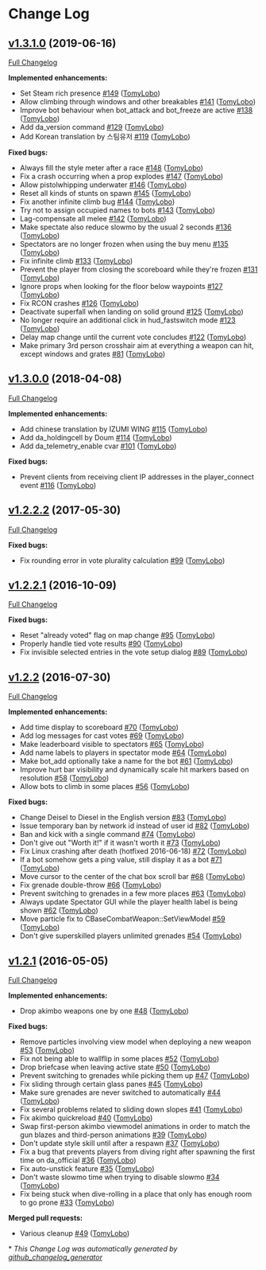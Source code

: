 # Change Log

## [v1.3.1.0](https://github.com/BSVino/DoubleAction/tree/v1.3.1.0) (2019-06-16)
[Full Changelog](https://github.com/BSVino/DoubleAction/compare/v1.3.0.0...v1.3.1.0)

**Implemented enhancements:**

- Set Steam rich presence [\#149](https://github.com/BSVino/DoubleAction/pull/149) ([TomyLobo](https://github.com/TomyLobo))
- Allow climbing through windows and other breakables [\#141](https://github.com/BSVino/DoubleAction/pull/141) ([TomyLobo](https://github.com/TomyLobo))
- Improve bot behaviour when bot\_attack and bot\_freeze are active [\#138](https://github.com/BSVino/DoubleAction/pull/138) ([TomyLobo](https://github.com/TomyLobo))
- Add da\_version command [\#129](https://github.com/BSVino/DoubleAction/pull/129) ([TomyLobo](https://github.com/TomyLobo))
- Add Korean translation by 스팀유저 [\#119](https://github.com/BSVino/DoubleAction/pull/119) ([TomyLobo](https://github.com/TomyLobo))

**Fixed bugs:**

- Always fill the style meter after a race [\#148](https://github.com/BSVino/DoubleAction/pull/148) ([TomyLobo](https://github.com/TomyLobo))
- Fix a crash occurring when a prop explodes [\#147](https://github.com/BSVino/DoubleAction/pull/147) ([TomyLobo](https://github.com/TomyLobo))
- Allow pistolwhipping underwater [\#146](https://github.com/BSVino/DoubleAction/pull/146) ([TomyLobo](https://github.com/TomyLobo))
- Reset all kinds of stunts on spawn [\#145](https://github.com/BSVino/DoubleAction/pull/145) ([TomyLobo](https://github.com/TomyLobo))
- Fix another infinite climb bug [\#144](https://github.com/BSVino/DoubleAction/pull/144) ([TomyLobo](https://github.com/TomyLobo))
- Try not to assign occupied names to bots [\#143](https://github.com/BSVino/DoubleAction/pull/143) ([TomyLobo](https://github.com/TomyLobo))
- Lag-compensate all melee [\#142](https://github.com/BSVino/DoubleAction/pull/142) ([TomyLobo](https://github.com/TomyLobo))
- Make spectate also reduce slowmo by the usual 2 seconds [\#136](https://github.com/BSVino/DoubleAction/pull/136) ([TomyLobo](https://github.com/TomyLobo))
- Spectators are no longer frozen when using the buy menu [\#135](https://github.com/BSVino/DoubleAction/pull/135) ([TomyLobo](https://github.com/TomyLobo))
- Fix infinite climb [\#133](https://github.com/BSVino/DoubleAction/pull/133) ([TomyLobo](https://github.com/TomyLobo))
- Prevent the player from closing the scoreboard while they're frozen [\#131](https://github.com/BSVino/DoubleAction/pull/131) ([TomyLobo](https://github.com/TomyLobo))
- Ignore props when looking for the floor below waypoints [\#127](https://github.com/BSVino/DoubleAction/pull/127) ([TomyLobo](https://github.com/TomyLobo))
- Fix RCON crashes [\#126](https://github.com/BSVino/DoubleAction/pull/126) ([TomyLobo](https://github.com/TomyLobo))
- Deactivate superfall when landing on solid ground [\#125](https://github.com/BSVino/DoubleAction/pull/125) ([TomyLobo](https://github.com/TomyLobo))
- No longer require an additional click in hud\_fastswitch mode [\#123](https://github.com/BSVino/DoubleAction/pull/123) ([TomyLobo](https://github.com/TomyLobo))
- Delay map change until the current vote concludes [\#122](https://github.com/BSVino/DoubleAction/pull/122) ([TomyLobo](https://github.com/TomyLobo))
- Make primary 3rd person crosshair aim at everything a weapon can hit, except windows and grates [\#81](https://github.com/BSVino/DoubleAction/pull/81) ([TomyLobo](https://github.com/TomyLobo))

## [v1.3.0.0](https://github.com/BSVino/DoubleAction/tree/v1.3.0.0) (2018-04-08)
[Full Changelog](https://github.com/BSVino/DoubleAction/compare/v1.2.2.2...v1.3.0.0)

**Implemented enhancements:**

- Add chinese translation by IZUMI WING [\#115](https://github.com/BSVino/DoubleAction/pull/115) ([TomyLobo](https://github.com/TomyLobo))
- Add da\_holdingcell by Doum [\#114](https://github.com/BSVino/DoubleAction/pull/114) ([TomyLobo](https://github.com/TomyLobo))
- Add da\_telemetry\_enable cvar [\#101](https://github.com/BSVino/DoubleAction/pull/101) ([TomyLobo](https://github.com/TomyLobo))

**Fixed bugs:**

- Prevent clients from receiving client IP addresses in the player\_connect event [\#116](https://github.com/BSVino/DoubleAction/pull/116) ([TomyLobo](https://github.com/TomyLobo))

## [v1.2.2.2](https://github.com/BSVino/DoubleAction/tree/v1.2.2.2) (2017-05-30)
[Full Changelog](https://github.com/BSVino/DoubleAction/compare/v1.2.2.1...v1.2.2.2)

**Fixed bugs:**

- Fix rounding error in vote plurality calculation [\#99](https://github.com/BSVino/DoubleAction/pull/99) ([TomyLobo](https://github.com/TomyLobo))

## [v1.2.2.1](https://github.com/BSVino/DoubleAction/tree/v1.2.2.1) (2016-10-09)
[Full Changelog](https://github.com/BSVino/DoubleAction/compare/v1.2.2...v1.2.2.1)

**Fixed bugs:**

- Reset "already voted" flag on map change [\#95](https://github.com/BSVino/DoubleAction/pull/95) ([TomyLobo](https://github.com/TomyLobo))
- Properly handle tied vote results [\#90](https://github.com/BSVino/DoubleAction/pull/90) ([TomyLobo](https://github.com/TomyLobo))
- Fix invisible selected entries in the vote setup dialog [\#89](https://github.com/BSVino/DoubleAction/pull/89) ([TomyLobo](https://github.com/TomyLobo))

## [v1.2.2](https://github.com/BSVino/DoubleAction/tree/v1.2.2) (2016-07-30)
[Full Changelog](https://github.com/BSVino/DoubleAction/compare/v1.2.1...v1.2.2)

**Implemented enhancements:**

- Add time display to scoreboard [\#70](https://github.com/BSVino/DoubleAction/pull/70) ([TomyLobo](https://github.com/TomyLobo))
- Add log messages for cast votes [\#69](https://github.com/BSVino/DoubleAction/pull/69) ([TomyLobo](https://github.com/TomyLobo))
- Make leaderboard visible to spectators [\#65](https://github.com/BSVino/DoubleAction/pull/65) ([TomyLobo](https://github.com/TomyLobo))
- Add name labels to players in spectator mode [\#64](https://github.com/BSVino/DoubleAction/pull/64) ([TomyLobo](https://github.com/TomyLobo))
- Make bot\_add optionally take a name for the bot [\#61](https://github.com/BSVino/DoubleAction/pull/61) ([TomyLobo](https://github.com/TomyLobo))
- Improve hurt bar visibility and dynamically scale hit markers based on resolution [\#58](https://github.com/BSVino/DoubleAction/pull/58) ([TomyLobo](https://github.com/TomyLobo))
- Allow bots to climb in some places [\#56](https://github.com/BSVino/DoubleAction/pull/56) ([TomyLobo](https://github.com/TomyLobo))

**Fixed bugs:**

- Change Deisel to Diesel in the English version [\#83](https://github.com/BSVino/DoubleAction/pull/83) ([TomyLobo](https://github.com/TomyLobo))
- Issue temporary ban by network id instead of user id [\#82](https://github.com/BSVino/DoubleAction/pull/82) ([TomyLobo](https://github.com/TomyLobo))
- Ban and kick with a single command [\#74](https://github.com/BSVino/DoubleAction/pull/74) ([TomyLobo](https://github.com/TomyLobo))
- Don't give out "Worth it!" if it wasn't worth it [\#73](https://github.com/BSVino/DoubleAction/pull/73) ([TomyLobo](https://github.com/TomyLobo))
- Fix Linux crashing after death \(hotfixed 2016-06-18\) [\#72](https://github.com/BSVino/DoubleAction/pull/72) ([TomyLobo](https://github.com/TomyLobo))
- If a bot somehow gets a ping value, still display it as a bot [\#71](https://github.com/BSVino/DoubleAction/pull/71) ([TomyLobo](https://github.com/TomyLobo))
- Move cursor to the center of the chat box scroll bar [\#68](https://github.com/BSVino/DoubleAction/pull/68) ([TomyLobo](https://github.com/TomyLobo))
- Fix grenade double-throw [\#66](https://github.com/BSVino/DoubleAction/pull/66) ([TomyLobo](https://github.com/TomyLobo))
- Prevent switching to grenades in a few more places [\#63](https://github.com/BSVino/DoubleAction/pull/63) ([TomyLobo](https://github.com/TomyLobo))
- Always update Spectator GUI while the player health label is being shown [\#62](https://github.com/BSVino/DoubleAction/pull/62) ([TomyLobo](https://github.com/TomyLobo))
- Move particle fix to CBaseCombatWeapon::SetViewModel [\#59](https://github.com/BSVino/DoubleAction/pull/59) ([TomyLobo](https://github.com/TomyLobo))
- Don't give superskilled players unlimited grenades [\#54](https://github.com/BSVino/DoubleAction/pull/54) ([TomyLobo](https://github.com/TomyLobo))

## [v1.2.1](https://github.com/BSVino/DoubleAction/tree/v1.2.1) (2016-05-05)
[Full Changelog](https://github.com/BSVino/DoubleAction/compare/v1.2...v1.2.1)

**Implemented enhancements:**

- Drop akimbo weapons one by one [\#48](https://github.com/BSVino/DoubleAction/pull/48) ([TomyLobo](https://github.com/TomyLobo))

**Fixed bugs:**

- Remove particles involving view model when deploying a new weapon [\#53](https://github.com/BSVino/DoubleAction/pull/53) ([TomyLobo](https://github.com/TomyLobo))
- Fix not being able to wallflip in some places [\#52](https://github.com/BSVino/DoubleAction/pull/52) ([TomyLobo](https://github.com/TomyLobo))
- Drop briefcase when leaving active state [\#50](https://github.com/BSVino/DoubleAction/pull/50) ([TomyLobo](https://github.com/TomyLobo))
- Prevent switching to grenades while picking them up [\#47](https://github.com/BSVino/DoubleAction/pull/47) ([TomyLobo](https://github.com/TomyLobo))
- Fix sliding through certain glass panes [\#45](https://github.com/BSVino/DoubleAction/pull/45) ([TomyLobo](https://github.com/TomyLobo))
- Make sure grenades are never switched to automatically [\#44](https://github.com/BSVino/DoubleAction/pull/44) ([TomyLobo](https://github.com/TomyLobo))
- Fix several problems related to sliding down slopes [\#41](https://github.com/BSVino/DoubleAction/pull/41) ([TomyLobo](https://github.com/TomyLobo))
- Fix akimbo quickreload [\#40](https://github.com/BSVino/DoubleAction/pull/40) ([TomyLobo](https://github.com/TomyLobo))
- Swap first-person akimbo viewmodel animations in order to match the gun blazes and third-person animations [\#39](https://github.com/BSVino/DoubleAction/pull/39) ([TomyLobo](https://github.com/TomyLobo))
- Don't update style skill until after a respawn [\#37](https://github.com/BSVino/DoubleAction/pull/37) ([TomyLobo](https://github.com/TomyLobo))
- Fix a bug that prevents players from diving right after spawning the first time on da\_official [\#36](https://github.com/BSVino/DoubleAction/pull/36) ([TomyLobo](https://github.com/TomyLobo))
- Fix auto-unstick feature [\#35](https://github.com/BSVino/DoubleAction/pull/35) ([TomyLobo](https://github.com/TomyLobo))
- Don't waste slowmo time when trying to disable slowmo [\#34](https://github.com/BSVino/DoubleAction/pull/34) ([TomyLobo](https://github.com/TomyLobo))
- Fix being stuck when dive-rolling in a place that only has enough room to go prone [\#33](https://github.com/BSVino/DoubleAction/pull/33) ([TomyLobo](https://github.com/TomyLobo))

**Merged pull requests:**

- Various cleanup [\#49](https://github.com/BSVino/DoubleAction/pull/49) ([TomyLobo](https://github.com/TomyLobo))



\* *This Change Log was automatically generated by [github_changelog_generator](https://github.com/skywinder/Github-Changelog-Generator)*
